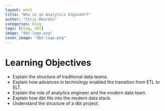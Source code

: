 ```yaml
---
layout: post
title: "Who is an Analytics Engineer?"
author: "Chris Meardon"
categories: blog
tags: [blog, dbt]
image: "dbt-logo.png"
cover_image: "dbt-logo.png"
---
```


# Learning Objectives

- Explain the structure of traditional data teams.
- Explain how advances in technology enabled the transition from ETL to ELT.
- Explain the role of analytics engineer and the modern data team.
- Explain how dbt fits into the modern data stack.
- Understand the structure of a dbt project.
